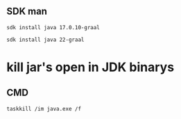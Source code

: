 ## SDK man

```
sdk install java 17.0.10-graal
```

```
sdk install java 22-graal
```



# kill jar's open in JDK binarys 
## CMD

```bash
taskkill /im java.exe /f
```

